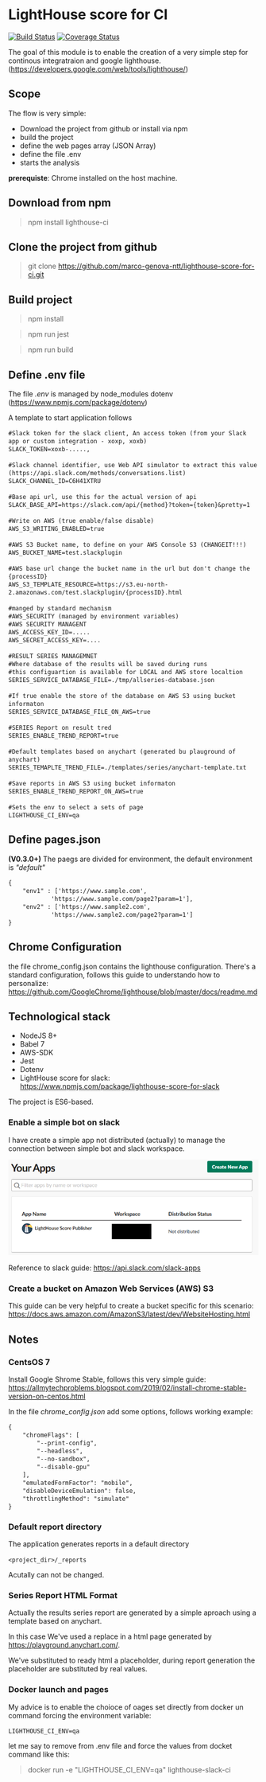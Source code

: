 # LightHouse score for CI
[![Build Status](https://travis-ci.org/marco-genova-ntt/lighthouse-score-for-ci.svg?branch=master)](https://travis-ci.org/marco-genova-ntt/lighthouse-score-for-ci)
[![Coverage Status](https://coveralls.io/repos/github/marco-genova-ntt/lighthouse-score-for-ci/badge.svg?branch=add-new-version-coverall)](https://coveralls.io/github/marco-genova-ntt/lighthouse-score-for-ci?branch=add-new-version-coverall)

The goal of this module is to enable the creation of a very simple step for continous integratraion and google lighthouse.(https://developers.google.com/web/tools/lighthouse/)

## Scope

The flow is very simple:

* Download the project from github or install via npm
* build the project
* define the web pages array (JSON Array)
* define the file .env
* starts the analysis

**prerequiste**: Chrome installed on the host machine.

## Download from npm

>npm install lighthouse-ci


## Clone the project from github


>git clone https://github.com/marco-genova-ntt/lighthouse-score-for-ci.git


## Build project

>npm install

>npm run jest

>npm run build

## Define .env file
The file _.env_ is managed by node_modules dotenv (https://www.npmjs.com/package/dotenv)

A template to start application follows

```
#Slack token for the slack client, An access token (from your Slack app or custom integration - xoxp, xoxb)
SLACK_TOKEN=xoxb-.....,

#Slack channel identifier, use Web API simulator to extract this value (https://api.slack.com/methods/conversations.list)
SLACK_CHANNEL_ID=C6H41XTRU

#Base api url, use this for the actual version of api
SLACK_BASE_API=https://slack.com/api/{method}?token={token}&pretty=1

#Write on AWS (true enable/false disable)
AWS_S3_WRITING_ENABLED=true

#AWS S3 Bucket name, to define on your AWS Console S3 (CHANGEIT!!!)
AWS_BUCKET_NAME=test.slackplugin

#AWS base url change the bucket name in the url but don't change the {processID}
AWS_S3_TEMPLATE_RESOURCE=https://s3.eu-north-2.amazonaws.com/test.slackplugin/{processID}.html

#manged by standard mechanism
#AWS_SECURITY (managed by environment variables)
#AWS SECURITY MANAGENT
AWS_ACCESS_KEY_ID=.....
AWS_SECRET_ACCESS_KEY=....

#RESULT SERIES MANAGEMNET
#Where database of the results will be saved during runs
#this configuartion is available for LOCAL and AWS store localtion
SERIES_SERVICE_DATABASE_FILE=./tmp/allseries-database.json

#If true enable the store of the database on AWS S3 using bucket informaton
SERIES_SERVICE_DATABASE_FILE_ON_AWS=true

#SERIES Report on result tred
SERIES_ENABLE_TREND_REPORT=true

#Default templates based on anychart (generated bu plauground of anychart)
SERIES_TEMAPLTE_TREND_FILE=./templates/series/anychart-template.txt

#Save reports in AWS S3 using bucket informaton
SERIES_ENABLE_TREND_REPORT_ON_AWS=true

#Sets the env to select a sets of page
LIGHTHOUSE_CI_ENV=qa
```

## Define pages.json

**(V0.3.0+)** The paegs are divided for environment, the default environment is _"default"_

```
{
    "env1" : ['https://www.sample.com',
            'https://www.sample.com/page2?param=1'],
    "env2" : ['https://www.sample2.com',
            'https://www.sample2.com/page2?param=1']
}

```

## Chrome Configuration

the file chrome_config.json contains the lighthouse configuration. There's a standard configuration, follows this guide to understando how to personalize: https://github.com/GoogleChrome/lighthouse/blob/master/docs/readme.md

## Technological stack

* NodeJS 8+
* Babel 7
* AWS-SDK
* Jest
* Dotenv
* LightHouse score for slack:  https://www.npmjs.com/package/lighthouse-score-for-slack

The project is ES6-based.

### Enable a simple bot on slack

I have create a simple app not distributed (actually) to manage the connection between simple bot and slack workspace. 

![Slack App configured](https://github.com/marco-genova-ntt/lighthouse-ci/blob/master/assets/img/slack-workspace.png)

Reference to slack guide: https://api.slack.com/slack-apps

### Create a bucket on Amazon Web Services (AWS) S3

This guide can be very helpful to create a bucket specific for this scenario: https://docs.aws.amazon.com/AmazonS3/latest/dev/WebsiteHosting.html

## Notes

### CentsOS 7

Install Google Shrome Stable, follows this very simple guide: https://allmytechproblems.blogspot.com/2019/02/install-chrome-stable-version-on-centos.html

In the file _chrome_config.json_ add some options, follows working example:

```
{
    "chromeFlags": [
        "--print-config",
        "--headless",
        "--no-sandbox",
        "--disable-gpu"
    ],
    "emulatedFormFactor": "mobile",
    "disableDeviceEmulation": false,
    "throttlingMethod": "simulate"
}
```

### Default report directory
The application generates reports in a default directory

`<project_dir>/_reports`

Acutally can not be changed.

### Series Report HTML Format
Actually the results series report are generated by a simple aproach using a template based on anychart.

In this case We've used a replace in a html page generated by https://playground.anychart.com/.

We've substituted to ready html a placeholder, during report generation the placeholder are substituted by real values.

### Docker launch and pages
My advice is to enable the choioce of oages set directly from docker un command forcing the environment variable:

```
LIGHTHOUSE_CI_ENV=qa
```

let me say to remove from .env file and force the values from docket command like this:

>docker run -e "LIGHTHOUSE_CI_ENV=qa" lighthouse-slack-ci
